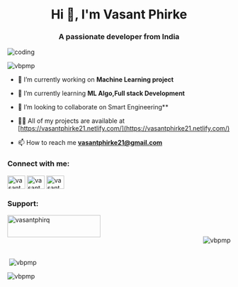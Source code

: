 <h1 align="center">Hi 👋, I'm Vasant Phirke</h1>
<h3 align="center">A passionate developer from India</h3>
<img align"right" alt="coding" width"400" src="https://user-images.githubusercontent.com/55389276/140866485-8fb1c876-9a8f-4d6a-98dc-08c4981eaf70.gif">

<p align="left"> <img src="https://komarev.com/ghpvc/?username=vbpmp&label=Profile%20views&color=0e75b6&style=flat" alt="vbpmp" /> </p>

- 🔭 I’m currently working on **Machine Learning project**

- 🌱 I’m currently learning **ML Algo,Full stack Development**

- 👯 I’m looking to collaborate on Smart Engineering**

- 👨‍💻 All of my projects are available at [https://vasantphirke21.netlify.com/](https://vasantphirke21.netlify.com/)

- 📫 How to reach me **vasantphirke21@gmail.com**

<h3 align="left">Connect with me:</h3>
<p align="left">
<a href="https://linkedin.com/in/vasant phirke" target="blank"><img align="center" src="https://raw.githubusercontent.com/rahuldkjain/github-profile-readme-generator/master/src/images/icons/Social/linked-in-alt.svg" alt="vasant phirke" height="30" width="40" /></a>
<a href="https://instagram.com/vasant_phirke" target="blank"><img align="center" src="https://raw.githubusercontent.com/rahuldkjain/github-profile-readme-generator/master/src/images/icons/Social/instagram.svg" alt="vasant_phirke" height="30" width="40" /></a>
<a href="https://auth.geeksforgeeks.org/user/vasantphgnpf" target="blank"><img align="center" src="https://raw.githubusercontent.com/rahuldkjain/github-profile-readme-generator/master/src/images/icons/Social/geeks-for-geeks.svg" alt="vasantphgnpf" height="30" width="40" /></a>
</p>




<h3 align="left">Support:</h3>
<p><a href="https://www.buymeacoffee.com/vasantphirq"> <img align="left" src="https://cdn.buymeacoffee.com/buttons/v2/default-yellow.png" height="50" width="210" alt="vasantphirq" /></a></p><br><br>


<p><img align="right" src="https://github-readme-stats.vercel.app/api/top-langs?username=vbpmp&show_icons=true&locale=en&layout=compact" alt="vbpmp"/></p><br><br>


<p>&nbsp;<img align="center" src="https://github-readme-stats.vercel.app/api?username=vbpmp&show_icons=true&locale=en" alt="vbpmp" /></p>

<p><img align="center" src="https://github-readme-streak-stats.herokuapp.com/?user=vbpmp&" alt="vbpmp" /></p>


